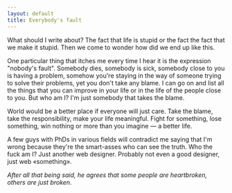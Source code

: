 ```yaml
---
layout: default
title: Everybody's fault
---
```


What should I write about? The fact that life is stupid or the fact the fact that we make it stupid. Then we come to wonder how did we end up like this.

One particular thing that itches me every time I hear it is the expression "nobody's fault". Somebody dies, somebody is sick, somebody close to you is having a problem, somehow you're staying in the way of someone trying to solve their problems, yet you don't take any blame. I can go on and list all the things that you can improve in your life or in the life of the people close to you. But who am I? I'm just somebody that takes the blame.

World would be a better place if everyone will just care. Take the blame, take the responsibility, make your life meaningful. Fight for something, lose something, win nothing or more than you imagine — a better life.

A few guys with PhDs in various fields will contradict me saying that I'm wrong because they're the smart-asses who can see the truth. Who the fuck am I? Just another web designer. Probably not even a good designer, just web «something».

*After all that being said, he agrees that some people are heartbroken, others are just broken.*
